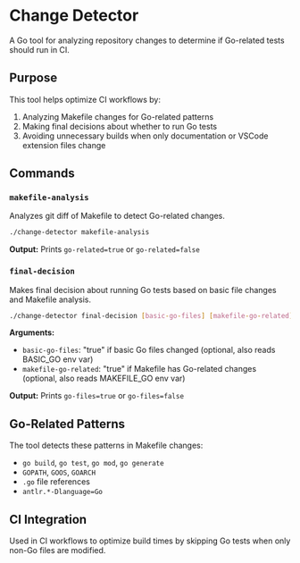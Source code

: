 # Change Detector

A Go tool for analyzing repository changes to determine if Go-related tests should run in CI.

## Purpose

This tool helps optimize CI workflows by:
1. Analyzing Makefile changes for Go-related patterns
2. Making final decisions about whether to run Go tests
3. Avoiding unnecessary builds when only documentation or VSCode extension files change

## Commands

### `makefile-analysis`
Analyzes git diff of Makefile to detect Go-related changes.

```bash
./change-detector makefile-analysis
```

**Output:** Prints `go-related=true` or `go-related=false`

### `final-decision`
Makes final decision about running Go tests based on basic file changes and Makefile analysis.

```bash
./change-detector final-decision [basic-go-files] [makefile-go-related]
```

**Arguments:**
- `basic-go-files`: "true" if basic Go files changed (optional, also reads BASIC_GO env var)
- `makefile-go-related`: "true" if Makefile has Go-related changes (optional, also reads MAKEFILE_GO env var)

**Output:** Prints `go-files=true` or `go-files=false`

## Go-Related Patterns

The tool detects these patterns in Makefile changes:
- `go build`, `go test`, `go mod`, `go generate`
- `GOPATH`, `GOOS`, `GOARCH`
- `.go` file references
- `antlr.*-Dlanguage=Go`

## CI Integration

Used in CI workflows to optimize build times by skipping Go tests when only non-Go files are modified.
